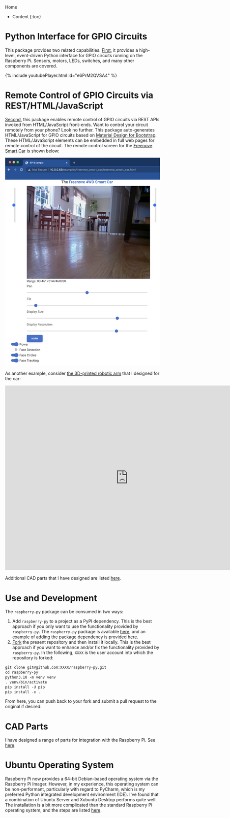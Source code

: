 Home
* Content
{:toc}

# Python Interface for GPIO Circuits
This package provides two related capabilities. [First](python-gpio.md), it provides a high-level, event-driven Python 
interface for GPIO circuits running on the Raspberry Pi. Sensors, motors, LEDs, switches, and many other components are 
covered.

{% include youtubePlayer.html id="e6PrM2QVSA4" %}

# Remote Control of GPIO Circuits via REST/HTML/JavaScript
[Second](remote-gpio.md), this package enables remote control of GPIO circuits via REST APIs invoked from 
HTML/JavaScript front-ends. Want to control your circuit remotely from your phone? Look no further. This package 
auto-generates HTML/JavaScript for GPIO circuits based on [Material Design for Bootstrap](https://mdbootstrap.com). 
These HTML/JavaScript elements can be embedded in full web pages for remote control of the circuit. The remote control 
screen for the [Freenove Smart Car](smart-car.md) is shown below:

![freenove-smart-car](smart-car.png)

As another example, consider 
[the 3D-printed robotic arm](https://matthewgerber.github.io/raspberry-py/smart-car.html#advanced-robotic-arm) that I 
designed for the car:

<iframe src="https://gmail3021534.autodesk360.com/shares/public/SH35dfcQT936092f0e4344f64dd3dcf58a6f?mode=embed" width="800" height="600" allowfullscreen="true" webkitallowfullscreen="true" mozallowfullscreen="true"  frameborder="0"></iframe>

Additional CAD parts that I have designed are listed [here](cad-parts.md). 

# Use and Development
The `raspberry-py` package can be consumed in two ways:

1. Add `raspberry-py` to a project as a PyPI dependency. This is the best approach if you only want to use the 
functionality provided by `raspberry-py`. The `raspberry-py` package is available 
[here](https://pypi.org/project/raspberry-py/), and an example of adding the package dependency is provided
[here](https://github.com/MatthewGerber/raspberry-py-dependency-example).
2. [Fork](https://github.com/MatthewGerber/raspberry-py/fork) the present repository and then install it locally. This 
is the best approach if you want to enhance and/or fix the functionality provided by `raspberry-py`. In the following, 
`XXXX` is the user account into which the repository is forked:
```shell
git clone git@github.com:XXXX/raspberry-py.git
cd raspberry-py
python3.10 -m venv venv
. venv/bin/activate
pip install -U pip
pip install -e .
```
From here, you can push back to your fork and submit a pull request to the original if desired.

# CAD Parts
I have designed a range of parts for integration with the Raspberry Pi. See [here](cad-parts.md). 

# Ubuntu Operating System
Raspberry Pi now provides a 64-bit Debian-based operating system via the Raspberry Pi Imager. However, in my experience,
this operating system can be non-performant, particularly with regard to PyCharm, which is my preferred Python 
integrated development environment (IDE). I've found that a combination of Ubuntu Server and Xubuntu Desktop performs
quite well. The installation is a bit more complicated than the standard Raspberry Pi operating system, and the steps
are listed [here](ubuntu-operating-system.md).